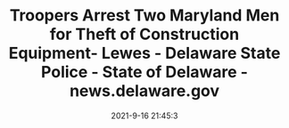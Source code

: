 ---
"title": "Troopers Arrest Two Maryland Men for Theft of Construction Equipment- Lewes - Delaware State Police - State of Delaware - news.delaware.gov"
"date": "2021-9-16 21:45:3"
"feed_name": "GOOGLENEWSCONSTRUCTION"
"feed_website": "https://news.google.com/search?q=construction%2Bincident&hl=en-US&gl=US&ceid=US:en"
"feed_rss": "https://news.google.com/rss/search?q=construction%2Bincident&hl=en-US&gl=US&ceid=US:en"
"link": "https://dsp.delaware.gov/2021/09/16/troopers-arrest-two-maryland-men-for-theft-of-construction-equipment-lewes/"
"file": "_posts/2021-1-1-242eb27a6274d3b9e7f1dea91e7fe4b0c238221c.md"
"accident": "1"
"drilling": "0"
---